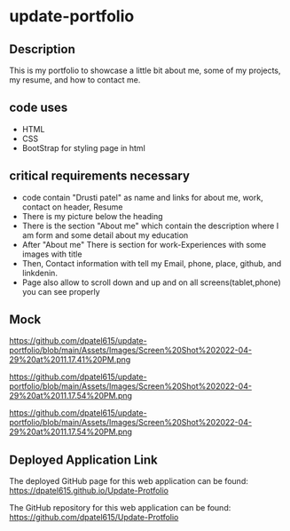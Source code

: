 # update-portfolio
## Description

This is my portfolio to showcase a little bit about me, some of my projects, my resume, and how to contact me.

## code uses
* HTML
* CSS
* BootStrap for styling page in html

## critical requirements necessary

  * code contain "Drusti patel" as name and links for about me, work, contact on header, Resume
  * There is my picture below the heading
  * There is the section "About me" which contain the description where I am form and some detail about my education
  * After "About me" There is section for work-Experiences with some images with title
  * Then, Contact information with tell my Email, phone, place, github, and linkdenin.
  * Page also allow to scroll down and up and on all screens(tablet,phone) you can see properly

## Mock 
https://github.com/dpatel615/update-portfolio/blob/main/Assets/Images/Screen%20Shot%202022-04-29%20at%2011.17.41%20PM.png 

https://github.com/dpatel615/update-portfolio/blob/main/Assets/Images/Screen%20Shot%202022-04-29%20at%2011.17.54%20PM.png

https://github.com/dpatel615/update-portfolio/blob/main/Assets/Images/Screen%20Shot%202022-04-29%20at%2011.17.54%20PM.png



## Deployed Application Link

The deployed GitHub page for this web application can be found:  https://dpatel615.github.io/Update-Protfolio

The GitHub repository for this web application can be found: https://github.com/dpatel615/Update-Protfolio
